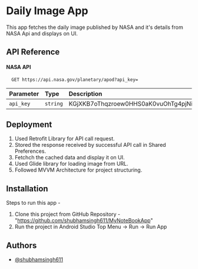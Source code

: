 
# Daily Image App

This app fetches the daily image published by NASA and it's details from NASA Api and displays on UI.

## API Reference

#### NASA API

```http
  GET https://api.nasa.gov/planetary/apod?api_key=
```

| Parameter | Type     | Description                |
| :-------- | :------- | :------------------------- |
| `api_key` | `string` | KGjXKB7oThqzroew0HHS0aK0vuOhTg4pjNiGkUhV |




## Deployment
1. Used Retrofit Library for API call request.
2. Stored the response received by successful API call in Shared Preferences.
3. Fetchch the cached data and display it on UI.
4. Used Glide library for loading image from URL.
5. Followed MVVM Architecture for project structuring.




## Installation 
Steps to run this app -
1. Clone this project from GitHub Repository - "https://github.com/shubhamsingh611/MyNoteBookApp"
2. Run the project in Android Studio
Top Menu -> Run -> Run App

## Authors

- [@shubhamsingh611](https://www.github.com/shubhamsingh611)

